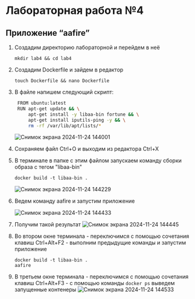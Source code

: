 # Лабораторная работа №4

## Приложение “aafire”
  
1. Создадим директорию лабораторной и перейдем в неё
   ```
   mkdir lab4 && cd lab4
   ```

2. Создадим Dockerfile и зайдем в редактор
   ```
   touch Dockerfile && nano Dockerfile
   ```
   
3. В файле напишем следующий скрипт:
   ``` bash
    FROM ubuntu:latest
    RUN apt-get update && \
        apt-get install -y libaa-bin fortune && \
        apt-get install iputils-ping -y && \
        rm -rf /var/lib/apt/lists/*
   ```
    ![Снимок экрана 2024-11-24 144001](https://github.com/user-attachments/assets/a23ab924-d946-4130-893d-ddeb1ef2a2ef)

4. Сохраняем файл Ctrl+O и выходим из редактора Ctrl+X
5. В терминале в папке с этим файлом запускаем команду сборки образа с тегом "libaa-bin"
   ```
   docker build -t libaa-bin .
   ```
   ![Снимок экрана 2024-11-24 144229](https://github.com/user-attachments/assets/f01eb8c0-c11b-4d20-97dd-e828b440293e)

6. Ведем команду aafire и запустим приложение
   
   ![Снимок экрана 2024-11-24 144433](https://github.com/user-attachments/assets/6b49a50f-c87d-477f-b72b-fe60585dc9ae)

8. Получим такой результат
   ![Снимок экрана 2024-11-24 144445](https://github.com/user-attachments/assets/72bec1eb-b760-4d29-94ae-1e20a9f23bbd)

9. Во втором окне терминала - переключимся с помощью сочетания клавиш Ctrl+Alt+F2 - выполним предыдущие команды и запустим приложение
   ```
   docker build -t libaa-bin .
   aafire
   ```
10. В третьем окне терминала - переключимся с помощью сочетания клавиш Ctrl+Alt+F3 - с помощью  команды ```docker ps``` выведем запущенные контенеры
    ![Снимок экрана 2024-11-24 144533](https://github.com/user-attachments/assets/6d424582-40eb-4af0-8e51-1d4852a69eec)

   
